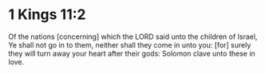# 1 Kings 11:2

Of the nations [concerning] which the LORD said unto the children of Israel, Ye shall not go in to them, neither shall they come in unto you: [for] surely they will turn away your heart after their gods: Solomon clave unto these in love.